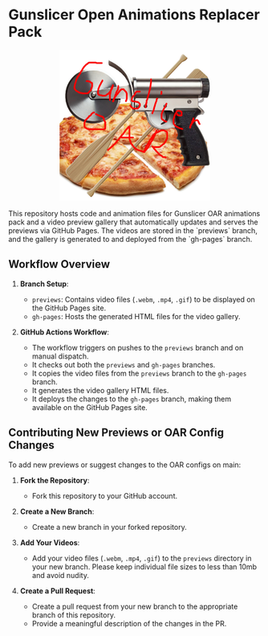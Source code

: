 # Gunslicer Open Animations Replacer Pack
<p align="center">
<img src="img/gunsliceroar.jpg" alt="GS_OAR" width="300">
</p>
This repository hosts code and animation files for Gunslicer OAR animations pack and a video preview gallery that automatically updates and serves the previews via GitHub Pages. The videos are stored in the `previews` branch, and the gallery is generated to and deployed from the `gh-pages` branch.

## Workflow Overview

1. **Branch Setup**:
    - `previews`: Contains video files (`.webm`, `.mp4`, `.gif`) to be displayed on the GitHub Pages site.
    - `gh-pages`: Hosts the generated HTML files for the video gallery.

2. **GitHub Actions Workflow**:
    - The workflow triggers on pushes to the `previews` branch and on manual dispatch.
    - It checks out both the `previews` and `gh-pages` branches.
    - It copies the video files from the `previews` branch to the `gh-pages` branch.
    - It generates the video gallery HTML files.
    - It deploys the changes to the `gh-pages` branch, making them available on the GitHub Pages site.

## Contributing New Previews or OAR Config Changes

To add new previews or suggest changes to the OAR configs on main:

1. **Fork the Repository**:
    - Fork this repository to your GitHub account.

2. **Create a New Branch**:
    - Create a new branch in your forked repository.

3. **Add Your Videos**:
    - Add your video files (`.webm`, `.mp4`, `.gif`) to the `previews` directory in your new branch. Please keep individual file sizes to less than 10mb and avoid nudity.

4. **Create a Pull Request**:
    - Create a pull request from your new branch to the appropriate branch of this repository.
    - Provide a meaningful description of the changes in the PR.